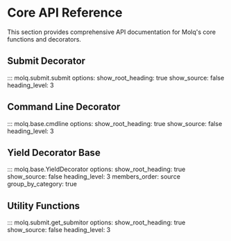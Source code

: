 # Core API Reference

This section provides comprehensive API documentation for Molq's core functions and decorators.

## Submit Decorator

::: molq.submit.submit
    options:
      show_root_heading: true
      show_source: false
      heading_level: 3

## Command Line Decorator  

::: molq.base.cmdline
    options:
      show_root_heading: true
      show_source: false
      heading_level: 3

## Yield Decorator Base

::: molq.base.YieldDecorator
    options:
      show_root_heading: true
      show_source: false
      heading_level: 3
      members_order: source
      group_by_category: true

## Utility Functions

::: molq.submit.get_submitor
    options:
      show_root_heading: true
      show_source: false
      heading_level: 3
